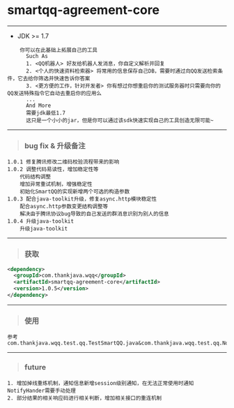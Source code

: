 # smartqq-agreement-core
---
- JDK >= 1.7
```
    你可以在此基础上拓展自己的工具
      Such As
      1. <QQ机器人> 好友给机器人发消息，你自定义解析并回复
      2. <个人的快速资料检索器> 将常用的信息保存自己DB，需要时通过向QQ发送检索条件，它去给你筛选并快速告诉你答案
      3. <更方便的工作，针对开发者> 你有想过你想重启你的测试服务器时只需要向你的QQ发送特殊指令它自动去重启你的应用么
      ...
      And More
      需要jdk最低1.7
      这只是一个小小的jar，但是你可以通过该sdk快速实现自己的工具创造无限可能~
```   

---
> ### bug fix & 升级备注

    1.0.1 修复腾讯修改二维码校验流程带来的影响
    1.0.2 调整代码易读性，增加稳定性等
        代码结构调整
        增加异常重试机制，增强稳定性
        初始化SmartQQ的实现新增两个可选的构造参数
    1.0.3 配合java-toolkit升级，修复async.http模块稳定性
        配合async.http参数变更结构调整等
        解决由于腾讯协议bug导致的自己发送的群消息识别为别人的信息
    1.0.4 升级java-toolkit
        升级java-toolkit
---
> ### 获取

```xml
<dependency>
  <groupId>com.thankjava.wqq</groupId>
  <artifactId>smartqq-agreement-core</artifactId>
  <version>1.0.5</version>
</dependency>
```
---

> ### 使用

    参考com.thankjava.wqq.test.qq.TestSmartQQ.java&com.thankjava.wqq.test.qq.NotifyHandler

---
> ### future

    1. 增加掉线重练机制，通知信息新增session级别通知，在无法正常使用时通知NotifyHander需要手动处理
    2. 部分结果的相关响应码进行相关判断，增加相关接口的重连机制